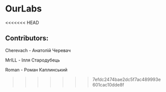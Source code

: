 # OurLabs
<<<<<<< HEAD
## Contributors:

Cherevach - Анатолій Черевач

MrILL - Ілля Стародубець

Roman - Роман Каплинський
>>>>>>> 7efdc2474bae2dc5f7ac489993e601cac10dde8f

